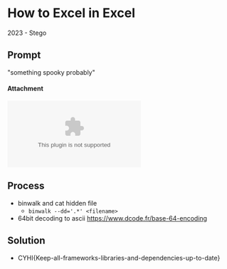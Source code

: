 # How to Excel in Excel
2023 - Stego

## Prompt
"something spooky probably"
#### Attachment
![excel file](50d9767356.xlsx)

## Process
* binwalk and cat hidden file
  * `binwalk --dd='.*' <filename>`
* 64bit decoding to ascii  https://www.dcode.fr/base-64-encoding

## Solution
* CYHI{Keep-all-frameworks-libraries-and-dependencies-up-to-date}